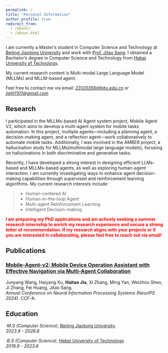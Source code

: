 ```yaml
---
permalink: /
title: "Personal Information"
author_profile: true
redirect_from: 
  - /about/
  - /about.html
---
```


I am currently a Master’s student in Computer Science and Technology at [Beijing Jiaotong University](http://www.bjtu.edu.cn/) and work with [Prof. Jitao Sang](http://faculty.bjtu.edu.cn/9129/). I obtained a Bachelor’s degree in Computer Science and Technology from [Hebei University of Technology](https://www.hebut.edu.cn/).

My current research content is Multi-modal Large Language Model (MLLMs) and MLLM-based agent.

Feel free to contact me via email: *23120356@bjtu.edu.cn* or *jiaht1101@gmail.com*

## Research

I participated in the MLLMs-based AI Agent system project, Mobile Agent V2, which aims to develop a multi-agent system for mobile tasks automation. In this project, multiple agents—including a planning agent, a decision-making agent, and a reflection agent—work collaboratively to automate mobile tasks. Additionally, I was involved in the AMBER project, a hallucination study for MLLMs(multimodal large language models), focusing on hallucinations in both discriminative and generative tasks.

Recently, I have developed a strong interest in designing efficient LLMs-based and MLLMs-based agents, as well as exploring human-agent interaction. I am currently investigating ways to enhance agent decision-making capabilities through supervised and reinforcement learning algorithms. My current research interests include:

> - Human-centered AI
> - Human-in-the-loop Agent
> - Multi-agent Reinforcement Learning
> - Intelligent Decision-making

<span style="color: red; font-weight: bold;">I am preparing my PhD applications and am actively seeking a summer research internship to enrich my research experience and secure a strong letter of recommendation. If my research aligns with your projects or if you are interested in collaborating, please feel free to reach out via email!</span>

## Publications

### [Mobile-Agent-v2: Mobile Device Operation Assistant with Effective Navigation via Multi-Agent Collaboration](https://arxiv.org/abs/2406.01014)  
Junyang Wang, Haiyang Xu, **Haitao Jia**, Xi Zhang, Ming Yan, Weizhou Shen, Ji Zhang, Fei Huang, Jitao Sang.  
*Annual Conference on Neural Information Processing Systems (NeurIPS 2024)*. CCF-A.  

## Education

·*M.S (Computer Science)*, [Beijing Jiaotong University](http://www.bjtu.edu.cn/)  
*2023.9 - 2026.6*

·*B.S (Computer Science)*, [Hebei University of Technology](https://www.hebut.edu.cn)  
*2019.9 - 2023.6*
